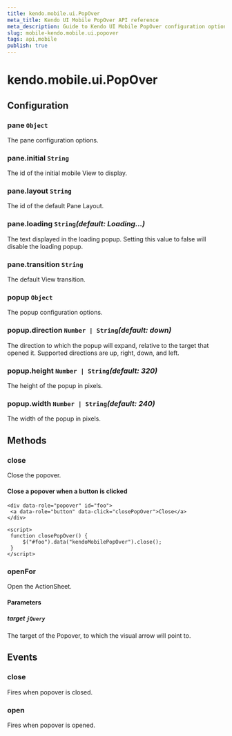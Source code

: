 ```yaml
---
title: kendo.mobile.ui.PopOver
meta_title: Kendo UI Mobile PopOver API reference
meta_description: Guide to Kendo UI Mobile PopOver configuration options: set width and height of the popup in pixels and direction to which the popup will expand.
slug: mobile-kendo.mobile.ui.popover
tags: api,mobile
publish: true
---
```


# kendo.mobile.ui.PopOver

## Configuration

### pane `Object`

The pane configuration options.

### pane.initial `String`

 The id of the initial mobile View to display.

### pane.layout `String`

 The id of the default Pane Layout.

### pane.loading `String`*(default: Loading...)*

 The text displayed in the loading popup. Setting this value to false will disable the loading popup.

### pane.transition `String`

 The default View transition.

### popup `Object`

The popup configuration options.

### popup.direction `Number | String`*(default: down)*

 The direction to which the popup will expand, relative to the target that opened it.
Supported directions are up, right, down, and left.

### popup.height `Number | String`*(default: 320)*

 The height of the popup in pixels.

### popup.width `Number | String`*(default: 240)*

 The width of the popup in pixels.

## Methods

### close

Close the popover.

#### Close a popover when a button is clicked

    <div data-role="popover" id="foo">
     <a data-role="button" data-click="closePopOver">Close</a>
    </div>

    <script>
     function closePopOver() {
         $("#foo").data("kendoMobilePopOver").close();
     }
    </script>

### openFor

Open the ActionSheet.

#### Parameters

##### target `jQuery`

The target of the Popover, to which the visual arrow will point to.

## Events

### close

Fires when popover is closed.

### open

Fires when popover is opened.
